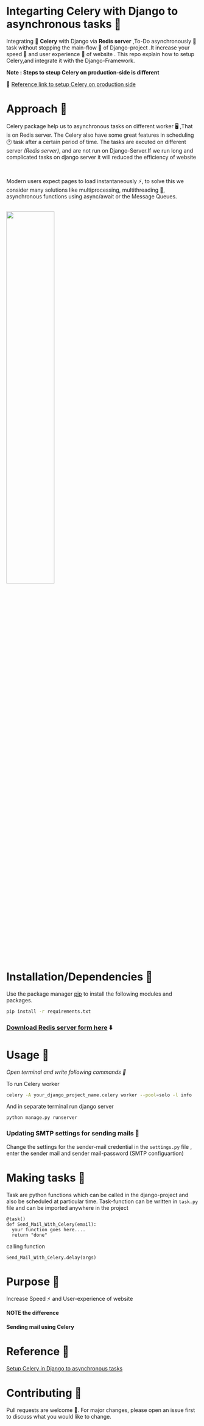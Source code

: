 # Integarting Celery with Django to asynchronous tasks 📃
Integrating 🔗 **Celery** with Django via **Redis server** ,To-Do asynchronously 👀task without stopping the main-flow 📃 of Django-project .It increase your speed 🚀 and user experience 🤵 of website .
This repo explain how to setup Celery,and integrate it with the Django-Framework.

**Note : Steps to steup Celery on production-side is different**
<br>

🏁 [Reference link to setup Celery on production side](https://medium.com/koko-networks/a-complete-guide-to-production-ready-celery-configuration-5777780b3166)

# Approach 🏁
Celery package help us to asynchronous tasks on different worker 🖥️ ,That is on Redis server. The Celery also have some great features in scheduling 🕐 task after a certain period of time.
The tasks are excuted on different server *(Redis server)*, and are not run on Django-Server.If we run long and complicated tasks on django server it will reduced the efficiency of website

<br>

Modern users expect pages to load instantaneously ⚡, to solve this we consider many solutions like multiprocessing, multithreading 🧵, asynchronous functions using async/await or the Message Queues.

<br>

<img src="https://miro.medium.com/max/1050/0*ppAh-AtPSXGbUAvE.png" style="height:50%;width:50%;">

# Installation/Dependencies 💾

Use the package manager [pip](https://pip.pypa.io/en/stable/) to install the following modules and packages. 

```bash
pip install -r requirements.txt
```

### [Download Redis server form here](https://download.redis.io/releases/redis-6.2.6.tar.gz) ⬇️ 

# Usage 🔭

*Open terminal and write following commands 📝*


To run Celery worker
```bash
celery -A your_django_project_name.celery worker --pool=solo -l info
```
And in separate terminal run django server
```bash
python manage.py runserver
```

### Updating SMTP settings for sending mails 📨
Change the settings for the sender-mail credential in the `settings.py` file , enter the sender mail and sender mail-password (SMTP configuartion)


# Making tasks 📖
Task are python functions which can be called in the django-project and also be scheduled at particular time.
Task-function can be written in `task.py` file and can be imported anywhere in the project

```
@task()
def Send_Mail_With_Celery(email):
  your function goes here....
  return "done"
```

calling function

```
Send_Mail_With_Celery.delay(args)
```

# Purpose 📢
Increase Speed ⚡ and User-experience of website

**NOTE the difference**

#### Sending mail using Celery





# Reference 🔗
[Setup Celery in Django to asynchronous tasks](https://realpython.com/asynchronous-tasks-with-django-and-celery/)

# Contributing 🤵
Pull requests are welcome 🖤. For major changes, please open an issue first to discuss what you would like to change.

